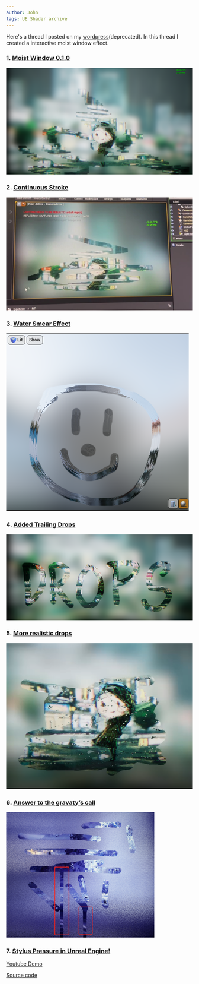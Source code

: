```yaml
---
author: John
tags: UE Shader archive
---
```


Here's a thread I posted on my [wordpress](https://johnsunet.wordpress.com/)(deprecated). In this thread I created a interactive moist window effect.

### 1. [Moist Window 0.1.0](https://johnsunet.wordpress.com/2021/11/18/moist-window-0-1-0/)
![](/assets/img/posts-202408/26-1.webp)

### 2. [Continuous Stroke](https://johnsunet.wordpress.com/2021/11/18/0-1-1-continuous-stroke/)
![](/assets/img/posts-202408/26-2.png)

### 3. [Water Smear Effect](https://johnsunet.wordpress.com/2021/11/27/0-2-0-water-smear-effect/)
![](/assets/img/posts-202408/26-3.png)

### 4. [Added Trailing Drops](https://johnsunet.wordpress.com/2021/12/04/0-3-0-added-trailing-drops/)
![](/assets/img/posts-202408/26-4.png)

### 5. [More realistic drops](https://johnsunet.wordpress.com/2021/12/12/0-3-1-more-realistic-drops/)
![](/assets/img/posts-202408/26-5.png)

### 6. [Answer to the gravaty’s call](https://johnsunet.wordpress.com/2021/12/18/0-5-0-answer-to-the-gravatys-call/)
![](/assets/img/posts-202408/26-6.webp)

### 7. [Stylus Pressure in Unreal Engine!](https://johnsunet.wordpress.com/2022/04/21/stylus-pressure-in-unreal-engine/)

[Youtube Demo](https://www.youtube.com/watch?v=yMXOKnpZCw0)


[Source code](https://github.com/cuckon/MyUeCppPractices)